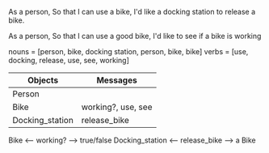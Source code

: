 As a person,
So that I can use a bike,
I'd like a docking station to release a bike.

As a person,
So that I can use a good bike,
I'd like to see if a bike is working

nouns = [person, bike, docking station, person, bike, bike] 
verbs = [use, docking, release, use, see, working]


Objects   |  Messages
----------| ---------
Person    | 
Bike      | working?, use, see
Docking_station | release_bike

Bike <-- working? --> true/false
Docking_station <-- release_bike --> a Bike
